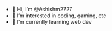 - 👋 Hi, I’m @Ashishm2727
- 👀 I’m interested in coding, gaming, etc
- 🌱 I’m currently learning web dev
